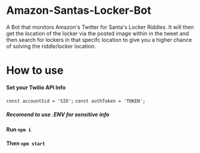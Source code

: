 # Amazon-Santas-Locker-Bot
A Bot that monitors Amazon's Twitter for Santa's Locker Riddles. It will then get the location of the locker via the posted image within in the tweet and then search for lockers in that specifc location to give you a higher chance of solving the riddle/locker location.

# How to use
#### Set your Twilio API Info 
`const accountSid = 'SID';`
`const authToken = 'TOKEN';`

##### Recomend to use .ENV for sensitive info

#### Run `npm i`
#### Then `npm start` 
